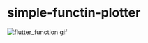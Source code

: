 # simple-functin-plotter
![flutter_function gif](https://github.com/user-attachments/assets/325c3e0e-b47e-4d59-9dc8-c5e89f0069d7)
